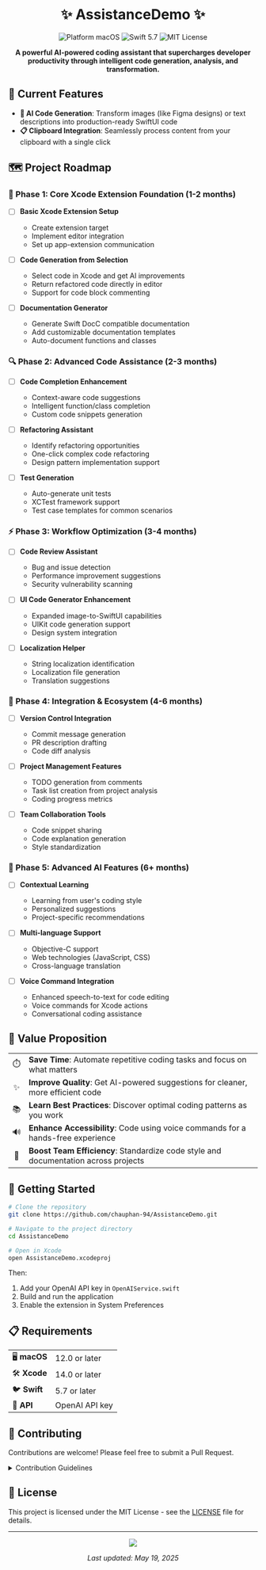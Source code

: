 <div align="center">

# ✨ AssistanceDemo ✨

<img src="https://img.shields.io/badge/platform-macOS-brightgreen" alt="Platform macOS"> <img src="https://img.shields.io/badge/Swift-5.7-orange" alt="Swift 5.7"> <img src="https://img.shields.io/badge/license-MIT-blue" alt="MIT License">

**A powerful AI-powered coding assistant that supercharges developer productivity through intelligent code generation, analysis, and transformation.**

</div>

## 🚀 Current Features

- **🧠 AI Code Generation**: Transform images (like Figma designs) or text descriptions into production-ready SwiftUI code
- **📋 Clipboard Integration**: Seamlessly process content from your clipboard with a single click
## 🗺️ Project Roadmap

### 🔨 Phase 1: Core Xcode Extension Foundation (1-2 months)

- [  ] **Basic Xcode Extension Setup**
  - Create extension target
  - Implement editor integration
  - Set up app-extension communication

- [  ] **Code Generation from Selection**
  - Select code in Xcode and get AI improvements
  - Return refactored code directly in editor
  - Support for code block commenting

- [  ] **Documentation Generator**
  - Generate Swift DocC compatible documentation
  - Add customizable documentation templates
  - Auto-document functions and classes

### 🔍 Phase 2: Advanced Code Assistance (2-3 months)

- [  ] **Code Completion Enhancement**
  - Context-aware code suggestions
  - Intelligent function/class completion
  - Custom code snippets generation

- [  ] **Refactoring Assistant**
  - Identify refactoring opportunities
  - One-click complex code refactoring
  - Design pattern implementation support

- [  ] **Test Generation**
  - Auto-generate unit tests
  - XCTest framework support
  - Test case templates for common scenarios

### ⚡ Phase 3: Workflow Optimization (3-4 months)

- [  ] **Code Review Assistant**
  - Bug and issue detection
  - Performance improvement suggestions
  - Security vulnerability scanning

- [  ] **UI Code Generator Enhancement**
  - Expanded image-to-SwiftUI capabilities
  - UIKit code generation support
  - Design system integration

- [  ] **Localization Helper**
  - String localization identification
  - Localization file generation
  - Translation suggestions

### 🔄 Phase 4: Integration & Ecosystem (4-6 months)

- [  ] **Version Control Integration**
  - Commit message generation
  - PR description drafting
  - Code diff analysis

- [  ] **Project Management Features**
  - TODO generation from comments
  - Task list creation from project analysis
  - Coding progress metrics

- [  ] **Team Collaboration Tools**
  - Code snippet sharing
  - Code explanation generation
  - Style standardization

### 🧠 Phase 5: Advanced AI Features (6+ months)

- [  ] **Contextual Learning**
  - Learning from user's coding style
  - Personalized suggestions
  - Project-specific recommendations

- [  ] **Multi-language Support**
  - Objective-C support
  - Web technologies (JavaScript, CSS)
  - Cross-language translation

- [  ] **Voice Command Integration**
  - Enhanced speech-to-text for code editing
  - Voice commands for Xcode actions
  - Conversational coding assistance

## 💎 Value Proposition

<table>
  <tr>
    <td align="center">⏱️</td>
    <td><b>Save Time</b>: Automate repetitive coding tasks and focus on what matters</td>
  </tr>
  <tr>
    <td align="center">✨</td>
    <td><b>Improve Quality</b>: Get AI-powered suggestions for cleaner, more efficient code</td>
  </tr>
  <tr>
    <td align="center">📚</td>
    <td><b>Learn Best Practices</b>: Discover optimal coding patterns as you work</td>
  </tr>
  <tr>
    <td align="center">🔊</td>
    <td><b>Enhance Accessibility</b>: Code using voice commands for a hands-free experience</td>
  </tr>
  <tr>
    <td align="center">🤝</td>
    <td><b>Boost Team Efficiency</b>: Standardize code style and documentation across projects</td>
  </tr>
</table>

## 🏁 Getting Started

```bash
# Clone the repository
git clone https://github.com/chauphan-94/AssistanceDemo.git

# Navigate to the project directory
cd AssistanceDemo

# Open in Xcode
open AssistanceDemo.xcodeproj
```

Then:
1. Add your OpenAI API key in `OpenAIService.swift`
2. Build and run the application
3. Enable the extension in System Preferences

## 📋 Requirements

<table>
  <tr>
    <td>🖥️ <b>macOS</b></td>
    <td>12.0 or later</td>
  </tr>
  <tr>
    <td>🛠️ <b>Xcode</b></td>
    <td>14.0 or later</td>
  </tr>
  <tr>
    <td>🐦 <b>Swift</b></td>
    <td>5.7 or later</td>
  </tr>
  <tr>
    <td>🔑 <b>API</b></td>
    <td>OpenAI API key</td>
  </tr>
</table>

## 👥 Contributing

Contributions are welcome! Please feel free to submit a Pull Request.

<details>
  <summary>Contribution Guidelines</summary>
  
  1. Fork the repository
  2. Create your feature branch (`git checkout -b feature/amazing-feature`)
  3. Commit your changes (`git commit -m 'Add some amazing feature'`)
  4. Push to the branch (`git push origin feature/amazing-feature`)
  5. Open a Pull Request
</details>

## 📄 License

This project is licensed under the MIT License - see the [LICENSE](LICENSE) file for details.

---

<div align="center">

<img src="https://img.shields.io/badge/Made%20with%20%E2%9D%A4%EF%B8%8F-by%20Mabu%20for%20Developer-red">

*Last updated: May 19, 2025*

</div>

